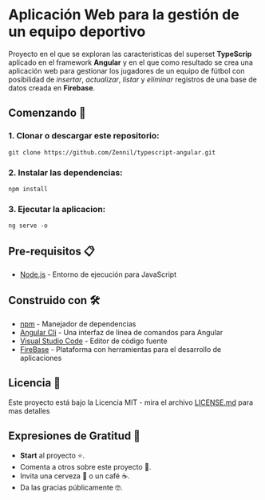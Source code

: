 # Aplicación Web para la gestión de un equipo deportivo

Proyecto en el que se exploran las caracteristicas del superset **TypeScrip** aplicado en el framework **Angular** y en el que como resultado se crea una aplicación web para gestionar los jugadores de un equipo de fútbol con posibilidad de *insertar*, *actualizar*, *listar* y *eliminar* registros de una base de datos creada en **Firebase**.

## Comenzando 🚀

### 1. Clonar o descargar este repositorio:

```
git clone https://github.com/Zennil/typescript-angular.git
```

### 2. Instalar las dependencias:

```
npm install
```

### 3. Ejecutar la aplicacion:

```
ng serve -o
```

## Pre-requisitos 📋

 * [Node.js](https://nodejs.org/es/) - Entorno de ejecución para JavaScript

## Construido con 🛠️

* [npm](https://www.npmjs.com/) - Manejador de dependencias
* [Angular Cli](https://cli.angular.io/) - Una interfaz de linea de comandos para Angular
* [Visual Studio Code](https://code.visualstudio.com/) - Editor de código fuente
* [FireBase](https://firebase.google.com/) - Plataforma con herramientas para el desarrollo de aplicaciones

## Licencia 📄

Este proyecto está bajo la Licencia MIT - mira el archivo [LICENSE.md](LICENSE.md) para mas detalles

## Expresiones de Gratitud 🎁

* **Start** al proyecto ⭐.
* Comenta a otros sobre este proyecto 📢.
* Invita una cerveza 🍺 o un café ☕.
* Da las gracias públicamente 🤓.